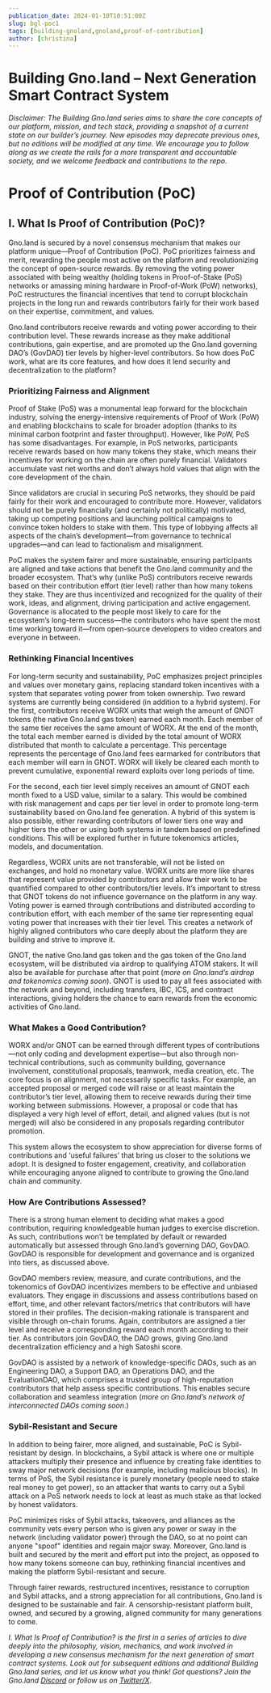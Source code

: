 ```yaml
---
publication_date: 2024-01-10T10:51:00Z
slug: bgl-poc1
tags: [building-gnoland,gnoland,proof-of-contribution]
author: [christina]
---
```


# Building Gno.land – Next Generation Smart Contract System

*Disclaimer: The Building Gno.land series aims to share the core concepts of our platform, mission, and tech stack, providing a snapshot of a current state on our builder’s journey. New episodes may deprecate previous ones, but no editions will be modified at any time. We encourage you to follow along as we create the rails for a more transparent and accountable society, and we welcome feedback and contributions to the repo.*

# Proof of Contribution (PoC) 

## I. What Is Proof of Contribution (PoC)?

Gno.land is secured by a novel consensus mechanism that makes our platform unique—Proof of Contribution (PoC). PoC prioritizes fairness and merit, rewarding the people most active on the platform and revolutionizing the concept of open-source rewards. By removing the voting power associated with being wealthy (holding tokens in Proof-of-Stake (PoS) networks or amassing mining hardware in Proof-of-Work (PoW) networks), PoC restructures the financial incentives that tend to corrupt blockchain projects in the long run and rewards contributors fairly for their work based on their expertise, commitment, and values. 

Gno.land contributors receive rewards and voting power according to their contribution level. These rewards increase as they make additional contributions, gain expertise, and are promoted up the Gno.land governing DAO’s (GovDAO) tier levels by higher-level contributors. So how does PoC work, what are its core features, and how does it lend security and decentralization to the platform? 

### Prioritizing Fairness and Alignment 

Proof of Stake (PoS) was a monumental leap forward for the blockchain industry, solving the energy-intensive requirements of Proof of Work (PoW) and enabling blockchains to scale for broader adoption (thanks to its minimal carbon footprint and faster throughput). However, like PoW, PoS has some disadvantages. For example, in PoS networks, participants receive rewards based on how many tokens they stake, which means their incentives for working on the chain are often purely financial. Validators accumulate vast net worths and don’t always hold values that align with the core development of the chain. 

Since validators are crucial in securing PoS networks, they should be paid fairly for their work and encouraged to contribute more. However, validators should not be purely financially (and certainly not politically) motivated, taking up competing positions and launching political campaigns to convince token holders to stake with them. This type of lobbying affects all aspects of the chain’s development—from governance to technical upgrades—and can lead to factionalism and misalignment. 

PoC makes the system fairer and more sustainable, ensuring participants are aligned and take actions that benefit the Gno.land community and the broader ecosystem. That’s why (unlike PoS) contributors receive rewards based on their contribution effort (tier level) rather than how many tokens they stake. They are thus incentivized and recognized for the quality of their work, ideas, and alignment, driving participation and active engagement. Governance is allocated to the people most likely to care for the ecosystem’s long-term success—the contributors who have spent the most time working toward it—from open-source developers to video creators and everyone in between.

### Rethinking Financial Incentives 

For long-term security and sustainability, PoC emphasizes project principles and values over monetary gains, replacing standard token incentives with a system that separates voting power from token ownership. Two reward systems are currently being considered (in addition to a hybrid system). For the first, contributors receive WORX units that weigh the amount of GNOT tokens (the native Gno.land gas token) earned each month. Each member of the same tier receives the same amount of WORX. At the end of the month, the total each member earned is divided by the total amount of WORX distributed that month to calculate a percentage. This percentage represents the percentage of Gno.land fees earmarked for contributors that each member will earn in GNOT. WORX will likely be cleared each month to prevent cumulative, exponential reward exploits over long periods of time. 

For the second, each tier level simply receives an amount of GNOT each month fixed to a USD value, similar to a salary. This would be combined with risk management and caps per tier level in order to promote long-term sustainability based on Gno.land fee generation. A hybrid of this system is also possible, either rewarding contributors of lower tiers one way and higher tiers the other or using both systems in tandem based on predefined conditions. This will be explored further in future tokenomics articles, models, and documentation.

Regardless, WORX units are not transferable, will not be listed on exchanges, and hold no monetary value. WORX units are more like shares that represent value provided by contributors and allow their work to be quantified compared to other contributors/tier levels. It’s important to stress that GNOT tokens do not influence governance on the platform in any way. Voting power is earned through contributions and distributed according to contribution effort, with each member of the same tier representing equal voting power that increases with their tier level. This creates a network of highly aligned contributors who care deeply about the platform they are building and strive to improve it.

GNOT, the native Gno.land gas token and the gas token of the Gno.land ecosystem, will be distributed via airdrop to qualifying ATOM stakers. It will also be available for purchase after that point (*more on Gno.land’s airdrop and tokenomics coming soon*). GNOT is used to pay all fees associated with the network and beyond, including transfers, IBC, ICS, and contract interactions, giving holders the chance to earn rewards from the economic activities of Gno.land.

### What Makes a Good Contribution?

WORX and/or GNOT can be earned through different types of contributions—not only coding and development expertise—but also through non-technical contributions, such as community building, governance involvement, constitutional proposals, teamwork, media creation, etc. The core focus is on alignment, not necessarily specific tasks. For example, an accepted proposal or merged code will raise or at least maintain the contributor’s tier level, allowing them to receive rewards during their time working between submissions. However, a proposal or code that has displayed a very high level of effort, detail, and aligned values (but is not merged) will also be considered in any proposals regarding contributor promotion.

This system allows the ecosystem to show appreciation for diverse forms of contributions and ‘useful failures’ that bring us closer to the solutions we adopt. It is designed to foster engagement, creativity, and collaboration while encouraging anyone aligned to contribute to growing the Gno.land chain and community.  

### How Are Contributions Assessed?

There is a strong human element to deciding what makes a good contribution, requiring knowledgeable human judges to exercise discretion. As such, contributions won’t be templated by default or rewarded automatically but assessed through Gno.land’s governing DAO, GovDAO. GovDAO is responsible for development and governance and is organized into tiers, as discussed above.

GovDAO members review, measure, and curate contributions, and the tokenomics of GovDAO incentivizes members to be effective and unbiased evaluators. They engage in discussions and assess contributions based on effort, time, and other relevant factors/metrics that contributors will have stored in their profiles. The decision-making rationale is transparent and visible through on-chain forums. Again, contributors are assigned a tier level and receive a corresponding reward each month according to their tier. As contributors join GovDAO, the DAO grows, giving Gno.land decentralization efficiency and a high Satoshi score. 

GovDAO is assisted by a network of knowledge-specific DAOs, such as an Engineering DAO, a Support DAO, an Operations DAO, and the EvaluationDAO, which comprises a trusted group of high-reputation contributors that help assess specific contributions. This enables secure collaboration and seamless integration (*more on Gno.land’s network of interconnected DAOs coming soon*.) 

### Sybil-Resistant and Secure

In addition to being fairer, more aligned, and sustainable, PoC is Sybil-resistant by design. In blockchains, a Sybil attack is where one or multiple attackers multiply their presence and influence by creating fake identities to sway major network decisions (for example, including malicious blocks). In terms of PoS, the Sybil resistance is purely monetary (people need to stake real money to get power), so an attacker that wants to carry out a Sybil attack on a PoS network needs to lock at least as much stake as that locked by honest validators.

PoC minimizes risks of Sybil attacks, takeovers, and alliances as the community vets every person who is given any power or sway in the network (including validator power) through the DAO, so at no point can anyone "spoof" identities and regain major sway. Moreover, Gno.land is built and secured by the merit and effort put into the project, as opposed to how many tokens someone can buy, rethinking financial incentives and making the platform Sybil-resistant and secure.

Through fairer rewards, restructured incentives, resistance to corruption and Sybil attacks, and a strong appreciation for all contributions, Gno.land is designed to be sustainable and fair. A censorship-resistant platform built, owned, and secured by a growing, aligned community for many generations to come.

*I. What Is Proof of Contribution? is the first in a series of articles to dive deeply into the philosophy, vision, mechanics, and work involved in developing a new consensus mechanism for the next generation of smart contract systems. Look out for subsequent editions and additional Building Gno.land series, and let us know what you think! Got questions? Join the Gno.land [Discord](https://discord.com/invite/S8nKUqwkPn) or follow us on [Twitter/X](https://x.com/_gnoland)*.
